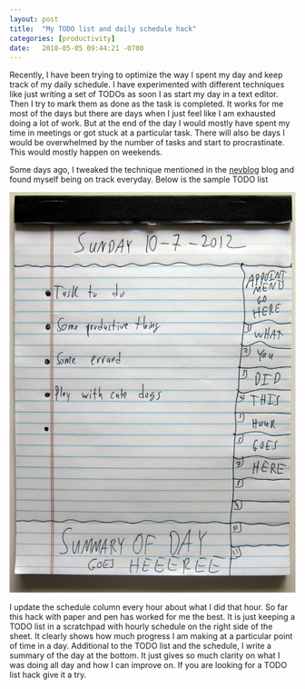 ```yaml
---
layout: post
title:  "My TODO list and daily schedule hack"
categories: [productivity]
date:   2018-05-05 09:44:21 -0700
---
```


Recently, I have been trying to optimize the way I spent my day and keep track of my daily schedule. I have experimented with different techniques like just writing a set of TODOs as soon I as start my day in a text editor. Then I try to mark them as done as the task is completed. It works for me most of the days but there are days when I just feel like I am exhausted doing a lot of work. But at the end of the day I would mostly have spent my time in meetings or got stuck at a particular task. There will also be days I would be overwhelmed by the number of tasks and start to procrastinate. This would mostly happen on weekends.

Some days ago, I tweaked the technique mentioned in the [nevblog](http://www.nevblog.com/to-do-list-how-to/) blog and found myself being on track everyday. Below is the sample TODO list

![TODO-list-sample](/img/to-do-list-sample.jpg)

I update the schedule column every hour about what I did that hour. So far this hack with paper and pen has worked for me the best. It is just keeping a TODO list in a scratchpad with hourly schedule on the right side of the sheet. It clearly shows how much progress I am making at a particular point of time in a day. Additional to the TODO list and the schedule, I write a summary of the day at the bottom. It just gives so much clarity on what I was doing all day and how I can improve on. If you are looking for a TODO list hack give it a try.


